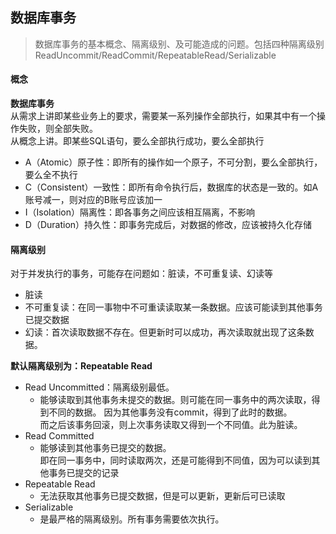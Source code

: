<!--
http://attach.bbs.miui.com/forum/201305/24/123936nq3qmi7a3qjx2o3i.jpg
数据库
数据库事务
数据库事务的基本概念、隔离级别、及可能造成的问题。包括四种隔离级别ReadUncommit、ReadCommit、RepeatableRead、Serializable
从需求上讲即某些业务上的要求，需要某一系列操作全部执行，如果其中有一个操作失败，则全部失败。  从概念上讲。即某些SQL语句，要么全部执行成功，要么全部执行。* A（Atomic）原子性：即所有的操作如一个原子，不可分割，要么全部执行，要么全不执行
database
-->

## 数据库事务

> 数据库事务的基本概念、隔离级别、及可能造成的问题。包括四种隔离级别ReadUncommit/ReadCommit/RepeatableRead/Serializable

#### 概念
**数据库事务**  
从需求上讲即某些业务上的要求，需要某一系列操作全部执行，如果其中有一个操作失败，则全部失败。  
从概念上讲。即某些SQL语句，要么全部执行成功，要么全部执行

* A（Atomic）原子性：即所有的操作如一个原子，不可分割，要么全部执行，要么全不执行
* C（Consistent）一致性：即所有命令执行后，数据库的状态是一致的。如A账号减一，则对应的B账号应该加一
* I（Isolation）隔离性：即各事务之间应该相互隔离，不影响
* D（Duration）持久性：即事务完成后，对数据的修改，应该被持久化存储

#### 隔离级别
对于并发执行的事务，可能存在问题如：脏读，不可重复读、幻读等
* 脏读
* 不可重复读：在同一事物中不可重读读取某一条数据。应该可能读到其他事务已提交数据
* 幻读：首次读取数据不存在。但更新时可以成功，再次读取就出现了这条数据。

**默认隔离级别为：Repeatable Read**  
* Read Uncommitted：隔离级别最低。
    * 能够读取到其他事务未提交的数据。则可能在同一事务中的两次读取，得到不同的数据。
    因为其他事务没有commit，得到了此时的数据。  
    而之后该事务回滚，则上次事务读取又得到一个不同值。此为脏读。
* Read Committed
    * 能够读到其他事务已提交的数据。  
    即在同一事务中，同时读取两次，还是可能得到不同值，因为可以读到其他事务已提交的记录
* Repeatable Read
    * 无法获取其他事务已提交数据，但是可以更新，更新后可已读取
* Serializable
    * 是最严格的隔离级别。所有事务需要依次执行。
    
